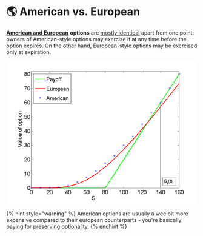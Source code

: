 # 🌎 American vs. European

[**American and European**](https://www.investopedia.com/articles/optioninvestor/08/american-european-options.asp) **options** are [mostly identical](https://www.investopedia.com/terms/o/optionscontract.asp) apart from one point: owners of American-style options may exercise it at any time before the option expires. On the other hand, European-style options may be exercised only at expiration.

![](<../.gitbook/assets/image (19).png>)

{% hint style="warning" %}
American options are usually a wee bit more expensive compared to their european counterparts - you're basically paying for [preserving optionality](https://fs.blog/preserving-optionality/).
{% endhint %}
